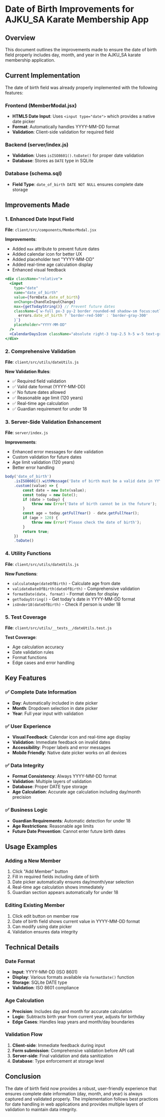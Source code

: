 # Date of Birth Improvements for AJKU_SA Karate Membership App

## Overview

This document outlines the improvements made to ensure the date of birth field properly includes day, month, and year in the AJKU_SA karate membership application.

## Current Implementation

The date of birth field was already properly implemented with the following features:

### Frontend (MemberModal.jsx)
- **HTML5 Date Input**: Uses `<input type="date">` which provides a native date picker
- **Format**: Automatically handles YYYY-MM-DD format
- **Validation**: Client-side validation for required field

### Backend (server/index.js)
- **Validation**: Uses `isISO8601().toDate()` for proper date validation
- **Database**: Stores as `DATE` type in SQLite

### Database (schema.sql)
- **Field Type**: `date_of_birth DATE NOT NULL` ensures complete date storage

## Improvements Made

### 1. Enhanced Date Input Field

**File**: `client/src/components/MemberModal.jsx`

**Improvements**:
- Added `max` attribute to prevent future dates
- Added calendar icon for better UX
- Added placeholder text "YYYY-MM-DD"
- Added real-time age calculation display
- Enhanced visual feedback

```jsx
<div className="relative">
  <input
    type="date"
    name="date_of_birth"
    value={formData.date_of_birth}
    onChange={handleInputChange}
    max={getTodayString()} // Prevent future dates
    className={`w-full px-3 py-2 border rounded-md shadow-sm focus:outline-none focus:ring-2 focus:ring-blue-500 ${
      errors.date_of_birth ? 'border-red-500' : 'border-gray-300'
    }`}
    placeholder="YYYY-MM-DD"
  />
  <CalendarDaysIcon className="absolute right-3 top-2.5 h-5 w-5 text-gray-400 pointer-events-none" />
</div>
```

### 2. Comprehensive Validation

**File**: `client/src/utils/dateUtils.js`

**New Validation Rules**:
- ✅ Required field validation
- ✅ Valid date format (YYYY-MM-DD)
- ✅ No future dates allowed
- ✅ Reasonable age limit (120 years)
- ✅ Real-time age calculation
- ✅ Guardian requirement for under 18

### 3. Server-Side Validation Enhancement

**File**: `server/index.js`

**Improvements**:
- Enhanced error messages for date validation
- Custom validation for future dates
- Age limit validation (120 years)
- Better error handling

```javascript
body('date_of_birth')
    .isISO8601().withMessage('Date of birth must be a valid date in YYYY-MM-DD format')
    .custom((value) => {
        const date = new Date(value);
        const today = new Date();
        if (date > today) {
            throw new Error('Date of birth cannot be in the future');
        }
        const age = today.getFullYear() - date.getFullYear();
        if (age > 120) {
            throw new Error('Please check the date of birth');
        }
        return true;
    })
    .toDate()
```

### 4. Utility Functions

**File**: `client/src/utils/dateUtils.js`

**New Functions**:
- `calculateAge(dateOfBirth)` - Calculate age from date
- `validateDateOfBirth(dateOfBirth)` - Comprehensive validation
- `formatDate(date, format)` - Format dates for display
- `getTodayString()` - Get today's date in YYYY-MM-DD format
- `isUnder18(dateOfBirth)` - Check if person is under 18

### 5. Test Coverage

**File**: `client/src/utils/__tests__/dateUtils.test.js`

**Test Coverage**:
- Age calculation accuracy
- Date validation rules
- Format functions
- Edge cases and error handling

## Key Features

### ✅ Complete Date Information
- **Day**: Automatically included in date picker
- **Month**: Dropdown selection in date picker
- **Year**: Full year input with validation

### ✅ User Experience
- **Visual Feedback**: Calendar icon and real-time age display
- **Validation**: Immediate feedback on invalid dates
- **Accessibility**: Proper labels and error messages
- **Mobile Friendly**: Native date picker works on all devices

### ✅ Data Integrity
- **Format Consistency**: Always YYYY-MM-DD format
- **Validation**: Multiple layers of validation
- **Database**: Proper DATE type storage
- **Age Calculation**: Accurate age calculation including day/month precision

### ✅ Business Logic
- **Guardian Requirements**: Automatic detection for under 18
- **Age Restrictions**: Reasonable age limits
- **Future Date Prevention**: Cannot enter future birth dates

## Usage Examples

### Adding a New Member
1. Click "Add Member" button
2. Fill in required fields including date of birth
3. Date picker automatically ensures day/month/year selection
4. Real-time age calculation shows immediately
5. Guardian section appears automatically for under 18

### Editing Existing Member
1. Click edit button on member row
2. Date of birth field shows current value in YYYY-MM-DD format
3. Can modify using date picker
4. Validation ensures data integrity

## Technical Details

### Date Format
- **Input**: YYYY-MM-DD (ISO 8601)
- **Display**: Various formats available via `formatDate()` function
- **Storage**: SQLite DATE type
- **Validation**: ISO 8601 compliance

### Age Calculation
- **Precision**: Includes day and month for accurate calculation
- **Logic**: Subtracts birth year from current year, adjusts for birthday
- **Edge Cases**: Handles leap years and month/day boundaries

### Validation Flow
1. **Client-side**: Immediate feedback during input
2. **Form submission**: Comprehensive validation before API call
3. **Server-side**: Final validation and data sanitization
4. **Database**: Type enforcement at storage level

## Conclusion

The date of birth field now provides a robust, user-friendly experience that ensures complete date information (day, month, and year) is always captured and validated properly. The implementation follows best practices for date handling in web applications and provides multiple layers of validation to maintain data integrity.